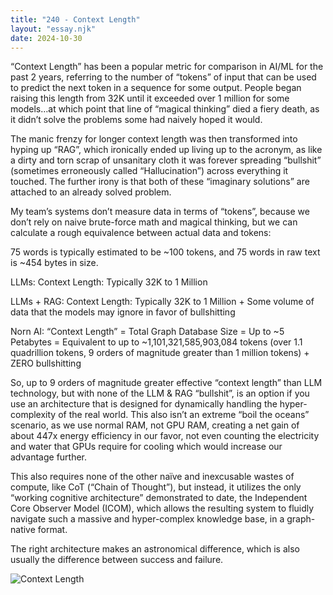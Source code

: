 ```yaml
---
title: "240 - Context Length"
layout: "essay.njk"
date: 2024-10-30
---
```


“Context Length” has been a popular metric for comparison in AI/ML for the past 2 years, referring to the number of “tokens” of input that can be used to predict the next token in a sequence for some output. People began raising this length from 32K until it exceeded over 1 million for some models…at which point that line of “magical thinking” died a fiery death, as it didn’t solve the problems some had naively hoped it would.

The manic frenzy for longer context length was then transformed into hyping up “RAG”, which ironically ended up living up to the acronym, as like a dirty and torn scrap of unsanitary cloth it was forever spreading “bullshit” (sometimes erroneously called “Hallucination”) across everything it touched. The further irony is that both of these “imaginary solutions” are attached to an already solved problem.

My team’s systems don’t measure data in terms of “tokens”, because we don’t rely on naive brute-force math and magical thinking, but we can calculate a rough equivalence between actual data and tokens:

75 words is typically estimated to be ~100 tokens, and 75 words in raw text is ~454 bytes in size.

LLMs: Context Length: Typically 32K to 1 Million

LLMs + RAG: Context Length: Typically 32K to 1 Million + Some volume of data that the models may ignore in favor of bullshitting

Norn AI: “Context Length” = Total Graph Database Size = Up to ~5 Petabytes = Equivalent to up to ~1,101,321,585,903,084 tokens (over 1.1 quadrillion tokens, 9 orders of magnitude greater than 1 million tokens) + ZERO bullshitting

So, up to 9 orders of magnitude greater effective “context length” than LLM technology, but with none of the LLM & RAG “bullshit”, is an option if you use an architecture that is designed for dynamically handling the hyper-complexity of the real world.  This also isn’t an extreme “boil the oceans” scenario, as we use normal RAM, not GPU RAM, creating a net gain of about 447x energy efficiency in our favor, not even counting the electricity and water that GPUs require for cooling which would increase our advantage further.

This also requires none of the other naïve and inexcusable wastes of compute, like CoT (“Chain of Thought”), but instead, it utilizes the only “working cognitive architecture” demonstrated to date, the Independent Core Observer Model (ICOM), which allows the resulting system to fluidly navigate such a massive and hyper-complex knowledge base, in a graph-native format.

The right architecture makes an astronomical difference, which is also usually the difference between success and failure.

![Context Length](https://media.licdn.com/dms/image/v2/D4D22AQHa2f9OATkMkg/feedshare-shrink_800/feedshare-shrink_800/0/1729658426032?e=1736985600&v=beta&t=_OKGTEt7GGjZEopwdvedNWrdPIn3JlX9v6HfrDofIZE)

